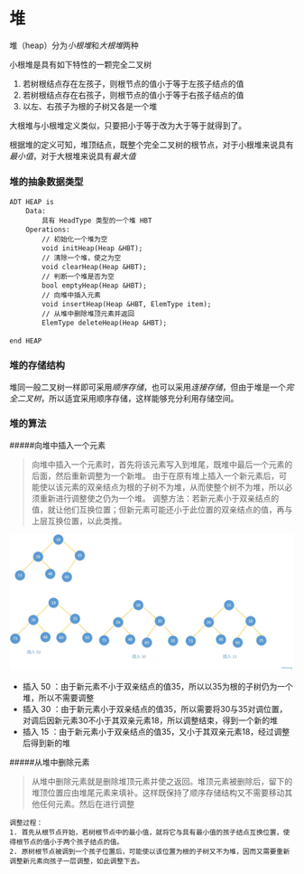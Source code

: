 # 堆
堆（heap）分为*小根堆*和*大根堆*两种

小根堆是具有如下特性的一颗完全二叉树
1. 若树根结点存在左孩子，则根节点的值小于等于左孩子结点的值
2. 若树根结点存在右孩子，则根节点的值小于等于右孩子结点的值
3. 以左、右孩子为根的子树又各是一个堆

大根堆与小根堆定义类似，只要把小于等于改为大于等于就得到了。

根据堆的定义可知，堆顶结点，既整个完全二叉树的根节点，对于小根堆来说具有*最小值*，对于大根堆来说具有*最大值*


### 堆的抽象数据类型
~~~
ADT HEAP is
	Data:
		具有 HeadType 类型的一个堆 HBT
	Operations:
		// 初始化一个堆为空
		void initHeap(Heap &HBT);
		// 清除一个堆，使之为空
		void clearHeap(Heap &HBT);
		// 判断一个堆是否为空
		bool emptyHeap(Heap &HBT);
		// 向堆中插入元素
		void insertHeap(Heap &HBT, ElemType item);
		// 从堆中删除堆顶元素并返回
		ElemType deleteHeap(Heap &HBT);

end HEAP
~~~

### 堆的存储结构
堆同一般二叉树一样即可采用*顺序存储*，也可以采用*连接存储*，但由于堆是一个*完全二叉树*，所以适宜采用顺序存储，这样能够充分利用存储空间。


### 堆的算法

#####向堆中插入一个元素

>向堆中插入一个元素时，首先将该元素写入到堆尾，既堆中最后一个元素的后面，然后重新调整为一个新堆。
由于在原有堆上插入一个新元素后，可能使以该元素的双亲结点为根的子树不为堆，从而使整个树不为堆，所以必须重新进行调整使之仍为一个堆。
调整方法：若新元素小于双亲结点的值，就让他们互换位置；但新元素可能还小于此位置的双亲结点的值，再与上层互换位置，以此类推。

![堆插入元素](https://github.com/cikewang/DataStruct/blob/master/Z_Images/13_heap_1.jpg)
* 插入 50 ：由于新元素不小于双亲结点的值35，所以以35为根的子树仍为一个堆，所以不需要调整
* 插入 30 ：由于新元素小于双亲结点的值35，所以需要将30与35对调位置，对调后因新元素30不小于其双亲元素18，所以调整结束，得到一个新的堆
* 插入 15 ：由于新元素小于双亲结点的值35，又小于其双亲元素18，经过调整后得到新的堆
	 

#####从堆中删除元素

>从堆中删除元素就是删除堆顶元素并使之返回。堆顶元素被删除后，留下的堆顶位置应由堆尾元素来填补。这样既保持了顺序存储结构又不需要移动其他任何元素。然后在进行调整
	
	调整过程：
	1. 首先从根节点开始，若树根节点中的最小值，就将它与具有最小值的孩子结点互换位置，使得根节点的值小于两个孩子结点的值。
	2. 原树根节点被调到一个孩子位置后，可能使以该位置为根的子树又不为堆，因而又需要重新调整新元素向孩子一层调整，如此调整下去。
	



	
	
	
	









